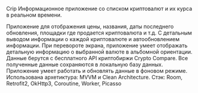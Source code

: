 Crip
Информационное приложение со списком криптовалют и их курса в реальном времени.

Приложение для отображения цены, названия, даты последнего обновления, площадки где продается криптовалюта и т.д. 
С детальным выводом информации о каждой криптовалюте и автообновлением информации. При перевороте экрана, приложение умеет отображать детальную информацию о выбранной валюте в альбомной ориентации. Данные берутся с бесплатного API криптобиржи Сrypto Сompare. Все полученные данные сохраняются в локальную базу данных. Приложение умеет работать и обновлять данные в фоновом режиме.
Использована архетиктура: MVVM и Clean Architecture.
Стэк: Room, Retrofit2, OkHttp3, Coroutine, Worker, Picasso

